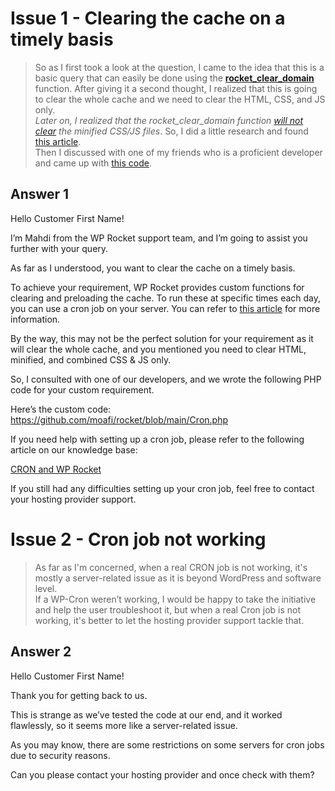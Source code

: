 # Issue 1 - Clearing the cache on a timely basis
> So as I first took a look at the question, I came to the idea that this is a basic query that can easily be done using the [**rocket_clear_domain**](https://docs.wp-rocket.me/article/494-how-to-clear-cache-via-cron-job) function.
> After giving it a second thought, I realized that this is going to clear the whole cache and we need to clear the HTML, CSS, and JS only.<br> *Later on, I realized that the rocket_clear_domain function [will not clear](https://docs.wp-rocket.me/article/1135-when-does-wp-rocket-delete-which-files) the minified CSS/JS files*. So, I did a little research and found [this article](https://hotexamples.com/examples/-/-/rocket_rrmdir/php-rocket_rrmdir-function-examples.html). \
> Then I discussed with one of my friends who is a proficient developer and came up with [this code](https://github.com/moafi/rocket/blob/main/Cron.php). 
## Answer 1
Hello Customer First Name!

I’m Mahdi from the WP Rocket support team, and I’m going to assist you further with your query.

As far as I understood, you want to clear the cache on a timely basis.

To achieve your requirement, WP Rocket provides custom functions for clearing and preloading the cache. To run these at specific times each day, you can use a cron job on your server. You can refer to [this article](https://docs.wp-rocket.me/article/494-how-to-clear-cache-via-cron-job) for more information.

By the way, this may not be the perfect solution for your requirement as it will clear the whole cache, and you mentioned you need to clear HTML, minified, and combined CSS & JS only. 

So, I consulted with one of our developers, and we wrote the following PHP code for your custom requirement. 

Here’s the custom code: <https://github.com/moafi/rocket/blob/main/Cron.php>

If you need help with setting up a cron job, please refer to the following article on our knowledge base:

[CRON and WP Rocket](https://docs.wp-rocket.me/article/494-how-to-clear-cache-via-cron-job)

If you still had any difficulties setting up your cron job, feel free to contact your hosting provider support.


# Issue 2 - Cron job not working
> As far as I'm concerned, when a real CRON job is not working, it's mostly a server-related issue as it is beyond WordPress and software level. <br>
> If a WP-Cron weren’t working, I would be happy to take the initiative and help the user troubleshoot it, but when a real Cron job is not working, it's better to let the hosting provider support tackle that.

## Answer 2
Hello Customer First Name!

Thank you for getting back to us.

This is strange as we’ve tested the code at our end, and it worked flawlessly, so it seems more like a server-related issue.

As you may know, there are some restrictions on some servers for cron jobs due to security reasons.

Can you please contact your hosting provider and once check with them?
